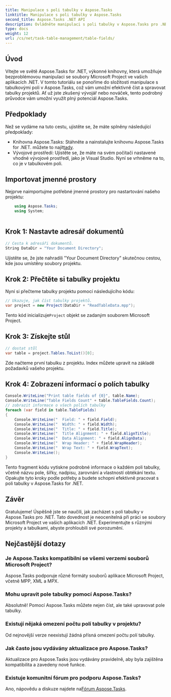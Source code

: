 ```yaml
---
title: Manipulace s poli tabulky v Aspose.Tasks
linktitle: Manipulace s poli tabulky v Aspose.Tasks
second_title: Aspose.Tasks .NET API
description: Ovládněte manipulaci s poli tabulky v Aspose.Tasks pro .NET pomocí tohoto komplexního tutoriálu. Naučte se číst, zobrazovat a upravovat tabulky projektů bez námahy.
type: docs
weight: 12
url: /cs/net/task-table-management/table-fields/
---
```

## Úvod
Vítejte ve světě Aspose.Tasks for .NET, výkonné knihovny, která umožňuje bezproblémovou manipulaci se soubory Microsoft Project ve vašich aplikacích .NET. V tomto tutoriálu se ponoříme do složitosti manipulace s tabulkovými poli v Aspose.Tasks, což vám umožní efektivně číst a spravovat tabulky projektů. Ať už jste zkušený vývojář nebo nováček, tento podrobný průvodce vám umožní využít plný potenciál Aspose.Tasks.
## Předpoklady
Než se vydáme na tuto cestu, ujistěte se, že máte splněny následující předpoklady:
-  Knihovna Aspose.Tasks: Stáhněte a nainstalujte knihovnu Aspose.Tasks for .NET. můžete to najít[tady](https://releases.aspose.com/tasks/net/).
- Vývojové prostředí: Ujistěte se, že máte na svém počítači nastavené vhodné vývojové prostředí, jako je Visual Studio.
Nyní se vrhněme na to, co je v tabulkovém poli.
## Importovat jmenné prostory
Nejprve naimportujme potřebné jmenné prostory pro nastartování našeho projektu:
```csharp
    using Aspose.Tasks;
    using System;
    
```
## Krok 1: Nastavte adresář dokumentů
```csharp
// Cesta k adresáři dokumentů.
String DataDir = "Your Document Directory";
```
Ujistěte se, že jste nahradili "Your Document Directory" skutečnou cestou, kde jsou umístěny soubory projektu.
## Krok 2: Přečtěte si tabulky projektu
Nyní si přečteme tabulky projektu pomocí následujícího kódu:
```csharp
// Ukazuje, jak číst tabulky projektů.
var project = new Project(DataDir + "ReadTableData.mpp");
```
 Tento kód inicializuje`Project` objekt se zadaným souborem Microsoft Project.
## Krok 3: Získejte stůl
```csharp
// dostat stůl
var table = project.Tables.ToList()[0];
```
Zde načteme první tabulku z projektu. Index můžete upravit na základě požadavků vašeho projektu.
## Krok 4: Zobrazení informací o polích tabulky
```csharp
Console.WriteLine("Print table fields of {0}", table.Name);
Console.WriteLine("Table Fields Count" + table.TableFields.Count);
// zobrazit informace o všech polích tabulky
foreach (var field in table.TableFields)
{
    Console.WriteLine("  Field: " + field.Field);
    Console.WriteLine("  Width: " + field.Width);
    Console.WriteLine("  Title: " + field.Title);
    Console.WriteLine("  Title Alignment: " + field.AlignTitle);
    Console.WriteLine("  Data Alignment: " + field.AlignData);
    Console.WriteLine("  Wrap Header: " + field.WrapHeader);
    Console.WriteLine("  Wrap Text: " + field.WrapText);
    Console.WriteLine();
}
```
Tento fragment kódu vytiskne podrobné informace o každém poli tabulky, včetně názvu pole, šířky, nadpisu, zarovnání a vlastností obtékání textu.
Opakujte tyto kroky podle potřeby a budete schopni efektivně pracovat s poli tabulky v Aspose.Tasks for .NET.
## Závěr
Gratulujeme! Úspěšně jste se naučili, jak zacházet s poli tabulky v Aspose.Tasks pro .NET. Tato dovednost je neocenitelná při práci se soubory Microsoft Project ve vašich aplikacích .NET. Experimentujte s různými projekty a tabulkami, abyste prohloubili své porozumění.
## Nejčastější dotazy
### Je Aspose.Tasks kompatibilní se všemi verzemi souborů Microsoft Project?
Aspose.Tasks podporuje různé formáty souborů aplikace Microsoft Project, včetně MPP, XML a MPX.
### Mohu upravit pole tabulky pomocí Aspose.Tasks?
Absolutně! Pomocí Aspose.Tasks můžete nejen číst, ale také upravovat pole tabulky.
### Existují nějaká omezení počtu polí tabulky v projektu?
Od nejnovější verze neexistují žádná přísná omezení počtu polí tabulky.
### Jak často jsou vydávány aktualizace pro Aspose.Tasks?
Aktualizace pro Aspose.Tasks jsou vydávány pravidelně, aby byla zajištěna kompatibilita a zavedeny nové funkce.
### Existuje komunitní fórum pro podporu Aspose.Tasks?
Ano, nápovědu a diskuze najdete na[Fórum Aspose.Tasks](https://forum.aspose.com/c/tasks/15).